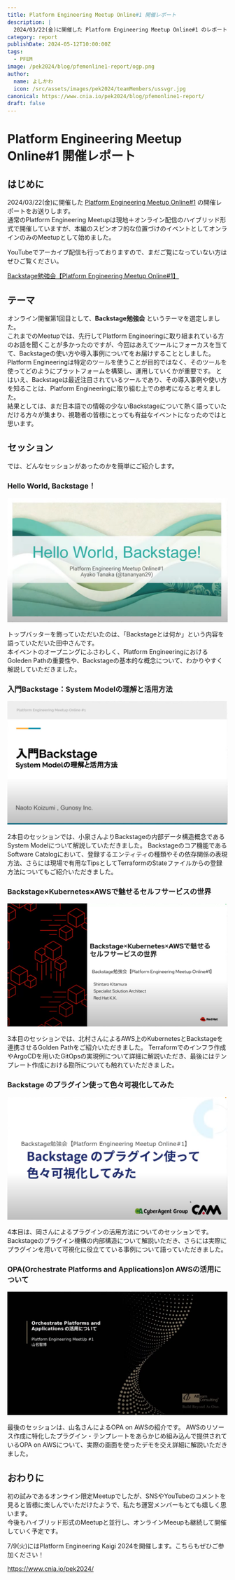 ```yaml
---
title: Platform Engineering Meetup Online#1 開催レポート
description: |
  2024/03/22(金)に開催した Platform Engineering Meetup Online#1 のレポートです。
category: report
publishDate: 2024-05-12T10:00:00Z
tags:
  - PFEM
image: /pek2024/blog/pfemonline1-report/ogp.png
author:
  name: よしかわ
  icon: /src/assets/images/pek2024/teamMembers/ussvgr.jpg
canonical: https://www.cnia.io/pek2024/blog/pfemonline1-report/
draft: false
---
```


# Platform Engineering Meetup Online#1 開催レポート

## はじめに

2024/03/22(金)に開催した [Platform Engineering Meetup Online#1](https://platformengineering.connpass.com/event/311665/) の開催レポートをお送りします。  
通常のPlatform Engineering Meetupは現地＋オンライン配信のハイブリッド形式で開催していますが、本編のスピンオフ的な位置づけのイベントとしてオンラインのみのMeetupとして始めました。

YouTubeでアーカイブ配信も行っておりますので、まだご覧になっていない方はぜひご覧ください。

[Backstage勉強会【Platform Engineering Meetup Online#1】](https://www.youtube.com/watch?v=koMsUFOar88)

## テーマ

オンライン開催第1回目として、**Backstage勉強会** というテーマを選定しました。  
これまでのMeetupでは、先行してPlatform Engineeringに取り組まれている方のお話を聞くことが多かったのですが、今回はあえてツールにフォーカスを当てて、Backstageの使い方や導入事例についてをお届けすることとしました。
Platform Engineeringは特定のツールを使うことが目的ではなく、そのツールを使ってどのようにプラットフォームを構築し、運用していくかが重要です。
とはいえ、Backstageは最近注目されているツールであり、その導入事例や使い方を知ることは、Platform Engineeringに取り組む上での参考になると考えました。  
結果としては、まだ日本語での情報の少ないBackstageについて熱く語っていただける方々が集まり、視聴者の皆様にとっても有益なイベントになったのではと思います。

## セッション

では、どんなセッションがあったのかを簡単にご紹介します。

### Hello World, Backstage！
![](../../../public/pek2024/blog/pfemonline1-report/session1.png)

トップバッターを飾っていただいたのは、「Backstageとは何か」という内容を語っていただいた田中さんです。  
本イベントのオープニングにふさわしく、Platform EngineeringにおけるGoleden Pathの重要性や、Backstageの基本的な概念について、わかりやすく解説していただきました。

### 入門Backstage：System Modelの理解と活用方法
![](../../../public/pek2024/blog/pfemonline1-report/session2.png)

2本目のセッションでは、小泉さんよりBackstageの内部データ構造概念であるSystem Modelについて解説していただきました。
Backstageのコア機能であるSoftware Catalogにおいて、登録するエンティティの種類やその依存関係の表現方法、さらには現場で有用なTipsとしてTerraformのStateファイルからの登録方法についてもご紹介いただきました。

### Backstage×Kubernetes×AWSで魅せるセルフサービスの世界
![](../../../public/pek2024/blog/pfemonline1-report/session3.png)

3本目のセッションでは、北村さんによるAWS上のKubernetesとBackstageを連携させるGolden Pathをご紹介いただきました。
Terraformでのインフラ作成やArgoCDを用いたGitOpsの実現例について詳細に解説いただき、最後にはテンプレート作成における勘所についても触れていただきました。

### Backstage のプラグイン使って色々可視化してみた
![](../../../public/pek2024/blog/pfemonline1-report/session4.png)


4本目は、岡さんによるプラグインの活用方法についてのセッションです。
Backstageのプラグイン機構の内部構造について解説いただき、さらには実際にプラグインを用いて可視化に役立てている事例について語っていただきました。

### OPA(Orchestrate Platforms and Applications)on AWSの活用について
![](../../../public/pek2024/blog/pfemonline1-report/session5.png)


最後のセッションは、山名さんによるOPA on AWSの紹介です。
AWSのリソース作成に特化したプラグイン・テンプレートをあらかじめ組み込んで提供されているOPA on AWSについて、実際の画面を使ったデモを交え詳細に解説いただきました。

## おわりに

初の試みであるオンライン限定Meetupでしたが、SNSやYouTubeのコメントを見ると皆様に楽しんでいただけたようで、私たち運営メンバーもとても嬉しく思います。  
今後もハイブリッド形式のMeetupと並行し、オンラインMeeupも継続して開催していく予定です。

7/9(火)にはPlatform Engineering Kaigi 2024を開催します。こちらもぜひご参加ください！

https://www.cnia.io/pek2024/